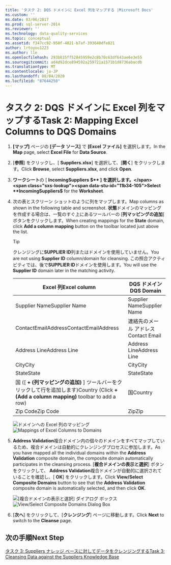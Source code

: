 ```yaml
---
title: 'タスク 2: DQS ドメインに Excel 列をマップする |Microsoft Docs'
ms.custom: ''
ms.date: 03/06/2017
ms.prod: sql-server-2014
ms.reviewer: ''
ms.technology: data-quality-services
ms.topic: conceptual
ms.assetid: f347cc92-950f-4021-b7af-393640dfe821
author: lrtoyou1223
ms.author: lle
ms.openlocfilehash: 293b035ff52845959e2c8b70c63df643ae6e3e55
ms.sourcegitcommit: ad4d92dce894592a259721a1571b1d8736abacdb
ms.translationtype: MT
ms.contentlocale: ja-JP
ms.lasthandoff: 08/04/2020
ms.locfileid: "87644250"
---
```

# <a name="task-2-mapping-excel-columns-to-dqs-domains"></a><span data-ttu-id="11b34-102">タスク 2: DQS ドメインに Excel 列をマップする</span><span class="sxs-lookup"><span data-stu-id="11b34-102">Task 2: Mapping Excel Columns to DQS Domains</span></span>
    
1.  <span data-ttu-id="11b34-103">**[マップ]** ページの **[データ ソース]** で **[Excel ファイル]** を選択します。</span><span class="sxs-lookup"><span data-stu-id="11b34-103">In the **Map** page, select **Excel File** for **Data Source**.</span></span>  
  
2.  <span data-ttu-id="11b34-104">[**参照**] をクリックし、[ **Suppliers.xlsx**] を選択して、[**開く**] をクリックします。</span><span class="sxs-lookup"><span data-stu-id="11b34-104">Click **Browse**, select **Suppliers.xlsx**, and click **Open**.</span></span>  
  
3.  <span data-ttu-id="11b34-105">**ワークシート**の [ **IncomingSuppliers $** ] を選択します。</span><span class="sxs-lookup"><span data-stu-id="11b34-105">Select **IncomingSuppliers$** for the **Worksheet**.</span></span>  
  
4.  <span data-ttu-id="11b34-106">次の表とスクリーン ショットのように列をマップします。</span><span class="sxs-lookup"><span data-stu-id="11b34-106">Map columns as shown in the following table and screenshot.</span></span> <span data-ttu-id="11b34-107">**状態**ドメインのマッピングを作成する場合は、一覧のすぐ上にあるツールバーの [**列マッピングの追加**] ボタンをクリックします。</span><span class="sxs-lookup"><span data-stu-id="11b34-107">When creating mappings for the **State** domain, click **Add a column mapping** button on the toolbar located just above the list.</span></span>  
  
    > [!TIP]  
    >  <span data-ttu-id="11b34-108">クレンジングに**SUPPLIER ID**列またはドメインを使用していません。</span><span class="sxs-lookup"><span data-stu-id="11b34-108">You are not using **Supplier ID** column/domain for cleansing.</span></span> <span data-ttu-id="11b34-109">この照合アクティビティでは、後で**SUPPLIER ID**ドメインを使用します。</span><span class="sxs-lookup"><span data-stu-id="11b34-109">You will use the **Supplier ID** domain later in the matching activity.</span></span>  
  
    |<span data-ttu-id="11b34-110">Excel 列</span><span class="sxs-lookup"><span data-stu-id="11b34-110">Excel column</span></span>|<span data-ttu-id="11b34-111">DQS ドメイン</span><span class="sxs-lookup"><span data-stu-id="11b34-111">DQS Domain</span></span>|  
    |------------------|----------------|  
    |<span data-ttu-id="11b34-112">Supplier Name</span><span class="sxs-lookup"><span data-stu-id="11b34-112">Supplier Name</span></span>|<span data-ttu-id="11b34-113">Supplier Name</span><span class="sxs-lookup"><span data-stu-id="11b34-113">Supplier Name</span></span>|  
    |<span data-ttu-id="11b34-114">ContactEmailAddress</span><span class="sxs-lookup"><span data-stu-id="11b34-114">ContactEmailAddress</span></span>|<span data-ttu-id="11b34-115">連絡先のメール アドレス</span><span class="sxs-lookup"><span data-stu-id="11b34-115">Contact Email</span></span>|  
    |<span data-ttu-id="11b34-116">Address Line</span><span class="sxs-lookup"><span data-stu-id="11b34-116">Address Line</span></span>|<span data-ttu-id="11b34-117">Address Line</span><span class="sxs-lookup"><span data-stu-id="11b34-117">Address Line</span></span>|  
    |<span data-ttu-id="11b34-118">City</span><span class="sxs-lookup"><span data-stu-id="11b34-118">City</span></span>|<span data-ttu-id="11b34-119">City</span><span class="sxs-lookup"><span data-stu-id="11b34-119">City</span></span>|  
    |<span data-ttu-id="11b34-120">State</span><span class="sxs-lookup"><span data-stu-id="11b34-120">State</span></span>|<span data-ttu-id="11b34-121">State</span><span class="sxs-lookup"><span data-stu-id="11b34-121">State</span></span>|  
    |<span data-ttu-id="11b34-122">国 ([ **+ (列マッピングの追加)** ] ツールバーをクリックして行を追加します)</span><span class="sxs-lookup"><span data-stu-id="11b34-122">Country (Click **+(Add a column mapping)** toolbar to add a row)</span></span>|<span data-ttu-id="11b34-123">国</span><span class="sxs-lookup"><span data-stu-id="11b34-123">Country</span></span>|  
    |<span data-ttu-id="11b34-124">Zip Code</span><span class="sxs-lookup"><span data-stu-id="11b34-124">Zip Code</span></span>|<span data-ttu-id="11b34-125">Zip</span><span class="sxs-lookup"><span data-stu-id="11b34-125">Zip</span></span>|  
  
     <span data-ttu-id="11b34-126">![ドメインへの Excel 列のマッピング](../../2014/tutorials/media/et-mappingexcelcolumnstodqsdomains-01.jpg "ドメインへの Excel 列のマッピング")</span><span class="sxs-lookup"><span data-stu-id="11b34-126">![Mappings of Excel Columns to Domains](../../2014/tutorials/media/et-mappingexcelcolumnstodqsdomains-01.jpg "Mappings of Excel Columns to Domains")</span></span>  
  
5.  <span data-ttu-id="11b34-127">**Address Validation**複合ドメイン内の個々のドメインをすべてマップしているため、複合ドメインは自動的にクレンジングプロセスに参加します。</span><span class="sxs-lookup"><span data-stu-id="11b34-127">As you have mapped all the individual domains within the **Address Validation** composite domain, the composite domain automatically participates in the cleansing process.</span></span> <span data-ttu-id="11b34-128">[**複合ドメインの表示と選択**] ボタンをクリックして、 **Address Validation**複合ドメインが自動的に選択されていることを確認し、[ **OK**] をクリックします。</span><span class="sxs-lookup"><span data-stu-id="11b34-128">Click **View/Select Composite Domains** button to see that the **Address Validation** composite domain is automatically selected, and then click **OK**.</span></span>  
  
     <span data-ttu-id="11b34-129">![[複合ドメインの表示と選択] ダイアログ ボックス](../../2014/tutorials/media/et-mappingexcelcolumnstodqsdomains-02.jpg "[複合ドメインの表示と選択] ダイアログ ボックス")</span><span class="sxs-lookup"><span data-stu-id="11b34-129">![View/Select Composite Domains Dialog Box](../../2014/tutorials/media/et-mappingexcelcolumnstodqsdomains-02.jpg "View/Select Composite Domains Dialog Box")</span></span>  
  
6.  <span data-ttu-id="11b34-130">[**次へ**] をクリックして、[**クレンジング**] ページに移動します。</span><span class="sxs-lookup"><span data-stu-id="11b34-130">Click **Next** to switch to the **Cleanse** page.</span></span>  
  
## <a name="next-step"></a><span data-ttu-id="11b34-131">次の手順</span><span class="sxs-lookup"><span data-stu-id="11b34-131">Next Step</span></span>  
 [<span data-ttu-id="11b34-132">タスク 3: Suppliers ナレッジ ベースに対してデータをクレンジングする</span><span class="sxs-lookup"><span data-stu-id="11b34-132">Task 3: Cleansing Data against the Suppliers Knowledge Base</span></span>](../../2014/tutorials/task-3-cleansing-data-against-the-suppliers-knowledge-base.md)  
  
  
